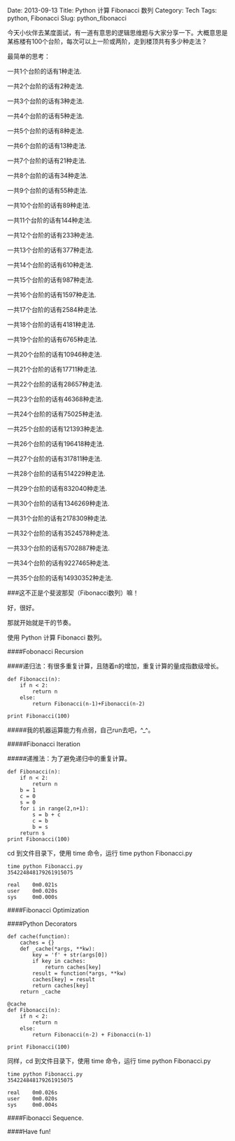Date: 2013-09-13
Title: Python 计算 Fibonacci 数列
Category: Tech
Tags: python, Fibonacci
Slug: python_fibonacci

今天小伙伴去某度面试，有一道有意思的逻辑思维题与大家分享一下。大概意思是某栋楼有100个台阶，每次可以上一阶或两阶，走到楼顶共有多少种走法？

最简单的思考：

一共1个台阶的话有1种走法.

一共2个台阶的话有2种走法.

一共3个台阶的话有3种走法.

一共4个台阶的话有5种走法.

一共5个台阶的话有8种走法.

一共6个台阶的话有13种走法.

一共7个台阶的话有21种走法.

一共8个台阶的话有34种走法.

一共9个台阶的话有55种走法.

一共10个台阶的话有89种走法.

一共11个台阶的话有144种走法.

一共12个台阶的话有233种走法.

一共13个台阶的话有377种走法.

一共14个台阶的话有610种走法.

一共15个台阶的话有987种走法.

一共16个台阶的话有1597种走法.

一共17个台阶的话有2584种走法.

一共18个台阶的话有4181种走法.

一共19个台阶的话有6765种走法.

一共20个台阶的话有10946种走法.

一共21个台阶的话有17711种走法.

一共22个台阶的话有28657种走法.

一共23个台阶的话有46368种走法.

一共24个台阶的话有75025种走法.

一共25个台阶的话有121393种走法.

一共26个台阶的话有196418种走法.

一共27个台阶的话有317811种走法.

一共28个台阶的话有514229种走法.

一共29个台阶的话有832040种走法.

一共30个台阶的话有1346269种走法.

一共31个台阶的话有2178309种走法.

一共32个台阶的话有3524578种走法.

一共33个台阶的话有5702887种走法.

一共34个台阶的话有9227465种走法.

一共35个台阶的话有14930352种走法.

###这不正是个斐波那契（Fibonacci数列）嘛！

好，很好。

那就开始就是干的节奏。

使用 Python 计算 Fibonacci 数列。

####Fobonacci Recursion

####递归法：有很多重复计算，且随着n的增加，重复计算的量成指数级增长。 

    def Fibonacci(n):
        if n < 2:
            return n
        else:
            return Fibonacci(n-1)+Fibonacci(n-2)
            
    print Fibonacci(100)
    
#####我的机器运算能力有点弱，自己run去吧，^_^。

#####Fibonacci Iteration

#####递推法：为了避免递归中的重复计算。

    def Fibonacci(n):
        if n < 2:
		    return n
	    b = 1
	    c = 0
	    s = 0
	    for i in range(2,n+1):
		    s = b + c
		    c = b
		    b = s
	    return s
    print Fibonacci(100)

cd 到文件目录下，使用 time 命令，运行 time python Fibonacci.py 

    time python Fibonacci.py 
    354224848179261915075
    
    real    0m0.021s
    user    0m0.020s
    sys	 	0m0.000s
    
####Fibonacci Optimization

####Python Decorators

    def cache(function):
        caches = {}
        def _cache(*args, **kw):
            key = 'f' + str(args[0])
            if key in caches:
                return caches[key]
            result = function(*args, **kw)
            caches[key] = result
            return caches[key]
        return _cache

    @cache
    def Fibonacci(n):
        if n < 2:
            return n
        else:
            return Fibonacci(n-2) + Fibonacci(n-1)
            
    print Fibonacci(100)
    
同样，cd 到文件目录下，使用 time 命令，运行 time python Fibonacci.py 

    time python Fibonacci.py 
    354224848179261915075

    real    0m0.026s
    user	0m0.020s
    sys     0m0.004s
    
####Fibonacci Sequence.

####Have fun!
